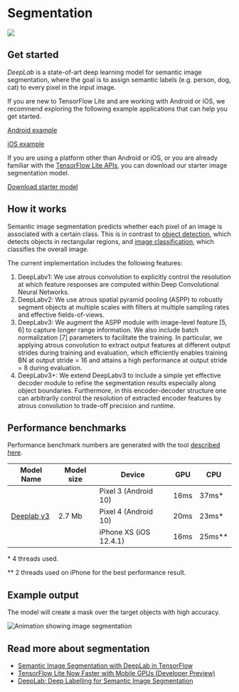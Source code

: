 # Segmentation

<img src="../images/segmentation.png" class="attempt-right" />

## Get started

_DeepLab_ is a state-of-art deep learning model for semantic image segmentation,
where the goal is to assign semantic labels (e.g. person, dog, cat) to every
pixel in the input image.

If you are new to TensorFlow Lite and are working with Android or iOS, we
recommend exploring the following example applications that can help you get
started.

<a class="button button-primary" href="https://github.com/tensorflow/examples/tree/master/lite/examples/image_segmentation/android">Android
example</a>

<a class="button button-primary" href="https://github.com/tensorflow/examples/tree/master/lite/examples/image_segmentation/ios">iOS
example</a>

If you are using a platform other than Android or iOS, or you are already
familiar with the
<a href="https://www.tensorflow.org/api_docs/python/tf/lite">TensorFlow Lite
APIs</a>, you can download our starter image segmentation model.

<a class="button button-primary" href="https://storage.googleapis.com/download.tensorflow.org/models/tflite/gpu/deeplabv3_257_mv_gpu.tflite">Download
starter model</a>

## How it works

Semantic image segmentation predicts whether each pixel of an image is
associated with a certain class. This is in contrast to
<a href="../object_detection/overview.md">object detection</a>, which detects
objects in rectangular regions, and
<a href="../image_classification/overview.md">image classification</a>, which
classifies the overall image.

The current implementation includes the following features:
<ol>
  <li>DeepLabv1: We use atrous convolution to explicitly control the resolution at which feature responses are computed within Deep Convolutional Neural Networks.</li>
  <li>DeepLabv2: We use atrous spatial pyramid pooling (ASPP) to robustly segment objects at multiple scales with filters at multiple sampling rates and effective fields-of-views.</li>
  <li>DeepLabv3: We augment the ASPP module with image-level feature [5, 6] to capture longer range information. We also include batch normalization [7] parameters to facilitate the training. In particular, we applying atrous convolution to extract output features at different output strides during training and evaluation, which efficiently enables training BN at output stride = 16 and attains a high performance at output stride = 8 during evaluation.</li>
  <li>DeepLabv3+: We extend DeepLabv3 to include a simple yet effective decoder module to refine the segmentation results especially along object boundaries. Furthermore, in this encoder-decoder structure one can arbitrarily control the resolution of extracted encoder features by atrous convolution to trade-off precision and runtime.</li>
</ol>

## Performance benchmarks

Performance benchmark numbers are generated with the tool
[described here](https://www.tensorflow.org/lite/performance/benchmarks).

<table>
  <thead>
    <tr>
      <th>Model Name</th>
      <th>Model size </th>
      <th>Device </th>
      <th>GPU</th>
      <th>CPU</th>
    </tr>
  </thead>
  <tr>
    <td rowspan = 3>
      <a href="https://storage.googleapis.com/download.tensorflow.org/models/tflite/gpu/deeplabv3_257_mv_gpu.tflite">Deeplab v3</a>
    </td>
    <td rowspan = 3>
      2.7 Mb
    </td>
    <td>Pixel 3 (Android 10) </td>
    <td>16ms</td>
    <td>37ms*</td>
  </tr>
   <tr>
     <td>Pixel 4 (Android 10) </td>
    <td>20ms</td>
    <td>23ms*</td>
  </tr>
   <tr>
     <td>iPhone XS (iOS 12.4.1) </td>
     <td>16ms</td>
    <td>25ms** </td>
  </tr>
</table>

\* 4 threads used.

\*\* 2 threads used on iPhone for the best performance result.

## Example output

The model will create a mask over the target objects with high accuracy.

<img alt="Animation showing image segmentation" src="images/segmentation.gif" />

## Read more about segmentation

<ul>
  <li><a href="https://ai.googleblog.com/2018/03/semantic-image-segmentation-with.html">Semantic Image Segmentation with DeepLab in TensorFlow</a></li>
  <li><a href="https://medium.com/tensorflow/tensorflow-lite-now-faster-with-mobile-gpus-developer-preview-e15797e6dee7">TensorFlow Lite Now Faster with Mobile GPUs (Developer Preview)</a></li>
  <li><a href="https://github.com/tensorflow/models/tree/master/research/deeplab">DeepLab: Deep Labelling for Semantic Image Segmentation</a></li>
</ul>
